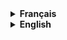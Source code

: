 <details>
<summary><strong>Français<strong></summary>
Marre d'ouvrir 50 onglets à partir d'une page wikipedia ?
Situation classique : Vous trouvez une page immense et passionante, et vous vous mettez à ouvrir chaque liens dans un nouvel onglet.

Vous pouvez faire une offrande à Chrome en espérant qu'il ne mange pas toute votre RAM.
Ou bien vous passez une dizaine d'années à sauter de lien en liens pour absolument tout lire.

Arrêtez tout de suite. Votre page est equipée du plugin LaterPlease.

Avec LaterPlease, vous pouvez visualiser un lien en passant la souris dessus. Sans quitter la page, sans aucun clic.
Si la page vous intêresse, vous cliquer sur Later!, et la page est mise dans votre liste de lecture.

La liste de lecture vous suis partout sur le site et garde en memoire les sites que vous lui donnez. Pour toujours.

Comme ça vous avez une liste claire des pages que vous devez lire, et ce sans massacrer votre navigateur.

Le plugin ne requiert aucune dependance, ni JQuery, ni CSS additionnel, ni modification de la page.
Vous liez le plugin sur votre page, ou dans vos scripts existants, et LaterPlease se charge de tout.

Et comme LaterPlease est aussi hebergé, même pas besoin de le télécharger.

<h2>Mise en Place</h2>
Collez <script src="laterplease.js"></script> sur la page.
Lavisualisation s'active pour chaque balise <a>.
Indiquez à LaterPlease d'ignorer un lien en lui donnant la classe "ignorePlease".

<h2>Références CSS</h2>
LaterPlease a déjà un style appliqué par défaut pour le rendre présentable, mais si vous voulez l'adopter vous pouvez l'habiller plus proprement.
<ul>
<li>La carte qui apparait au survol :</li> `#visuLater`
	<li>le cadre de visualisation :</li> `#bookmarkLater`
	<li>le bouton "Later!" : `#bookmarkLater`</li>
	<li>la petite étiquette "Enregistré !" : `#bookmarkLater span`</li>
</ul>
La liste de liens : `#listeLater`
un lien : `#listeLater a`
un bouton pour supprimer le lien : `.supprLater`
Un lien impossible à visualiser : `.ignorePlease`
</details>
<details>
<summary><strong>English<strong></summary>
bla bla bla
</details>